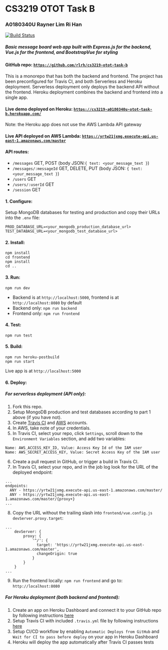 # CS3219 OTOT Task B
### A0180340U Rayner Lim Ri Han

[![Build Status](https://travis-ci.com/rlrh/cs3219-otot-task-b.svg?branch=master)](https://travis-ci.com/rlrh/cs3219-otot-task-b)

##### Basic message board web app built with Express.js for the backend, Vue.js for the frontend, and BootstrapVue for styling

#### GitHub repo: [`https://github.com/rlrh/cs3219-otot-task-b`](https://github.com/rlrh/cs3219-otot-task-b)
This is a monorepo that has both the backend and frontend.
The project has been preconfigured for Travis CI, and both Serverless and Heroku deployment.
Serverless deployment only deploys the backend API without the frontend.
Heroku deployment combines the backend and frontend into a single app.

#### Live demo deployed on Heroku: [`https://cs3219-a0180340u-otot-task-b.herokuapp.com/`](https://cs3219-a0180340u-otot-task-b.herokuapp.com/) 
Note: the Heroku app does not use the AWS Lambda API gateway

#### Live API deployed on AWS Lambda: [`https://yrtw21jxmg.execute-api.us-east-1.amazonaws.com/master`](https://yrtw21jxmg.execute-api.us-east-1.amazonaws.com/master)

#### API routes:
- `/messages` GET, POST (body JSON:`{ text: <your_message_text }`)
- `/messages/:messageId` GET, DELETE, PUT (body JSON: `{ text: <your_message_text }`)
- `/users` GET
- `/users/:userId` GET
- `/session` GET

#### 1. Configure:
Setup MongoDB databases for testing and production and copy their URLs into the `.env` file:
```
PROD_DATABASE_URL=<your_mongodb_production_database_url>
TEST_DATABASE_URL=<your_mongodb_test_database_url>
```

#### 2. Install:
```
npm install
cd frontend
npm install
cd ..
```

#### 3. Run:
```
npm run dev
```
- Backend is at `http://localhost:5000`, frontend is at `http://localhost:8080` by default
- Backend only: `npm run backend`  
- Frontend only: `npm run frontend` 


#### 4. Test:
```
npm run test
```

#### 5. Build:
```
npm run heroku-postbuild
npm run start
```
Live app is at `http://localhost:5000`

#### 6. Deploy:
##### For serverless deployment (API only):
1. Fork this repo.
2. Setup MongoDB production and test databases according to part 1 above (if you have not).
3. Create [Travis CI](https://docs.travis-ci.com/user/tutorial/#to-get-started-with-travis-ci-using-github) and [AWS](https://aws.amazon.com/premiumsupport/knowledge-center/create-and-activate-aws-account/) accounts.
4. In AWS, take note of your credentials.
5. In Travis CI, select your repo, click `Settings`, scroll down to the `Environment Variables` section, and add two variables:
```
Name: AWS_ACCESS_KEY_ID, Value: Access Key Id of the IAM user
Name: AWS_SECRET_ACCESS_KEY, Value: Secret Access Key of the IAM user
```
6. Create a pull request in GitHub, or trigger a build in Travis CI.
7. In Travis CI, select your repo, and in the job log look for the URL of the deployed endpoint:
```
...
endpoints:
  ANY - https://yrtw21jxmg.execute-api.us-east-1.amazonaws.com/master/
  ANY - https://yrtw21jxmg.execute-api.us-east-1.amazonaws.com/master/{proxy+}
...
```
8. Copy the URL without the trailing slash into `frontend/vue.config.js` `devServer.proxy.target`:
```
...
    devServer: {
        proxy: {
            '^/': {
              target: 'https://yrtw21jxmg.execute-api.us-east-1.amazonaws.com/master',
              changeOrigin: true
            }
        }
    }
...
```
9. Run the frontend locally: `npm run frontend` and go to: `http://localhost:8080`

##### For Heroku deployment (both backend and frontend):
1. Create an app on Heroku Dashboard and connect it to your GitHub repo by following instructions [here](https://devcenter.heroku.com/articles/github-integration)
2. Setup Travis CI with included `.travis.yml` file by following instructions [here](https://docs.travis-ci.com/user/tutorial/#to-get-started-with-travis-ci-using-github)
3. Setup CI/CD workflow by enabling `Automatic Deploys from GitHub` and `Wait for CI to pass before deploy` on your app in Heroku Dashboard
4. Heroku will deploy the app automatically after Travis CI passes tests
